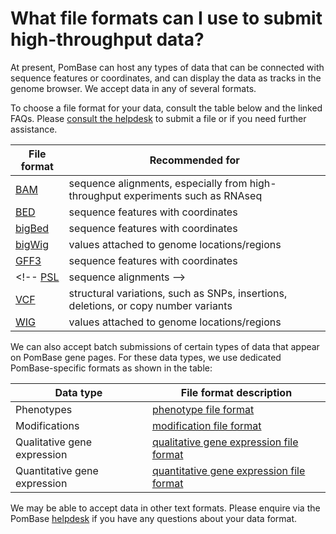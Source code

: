 # What file formats can I use to submit high-throughput data?
<!-- pombase_categories: Data submission and formats -->

At present, PomBase can host any types of data that can be connected
with sequence features or coordinates, and can display the data as
tracks in the genome browser. We 
accept data in any of several formats.
<!-- [accept data](/submit-data/data-submission-form) in any of several formats. -->
To choose a file format for your data, consult the table below and the
linked FAQs. Please [consult the helpdesk](mailto:helpdesk@pombase.org) to submit a file or if you need further
assistance.

File format | Recommended for
------------|----------------
[BAM](/faq/what-bam-format) | sequence alignments, especially from high-throughput experiments such as RNAseq
[BED](/faq/what-bed-format) | sequence features with coordinates
[bigBed](/faq/what-bigbed-format) | sequence features with coordinates
[bigWig](/faq/what-bigwig-format) | values attached to genome locations/regions
[GFF3](/faq/what-gff) | sequence features with coordinates
<!-- [PSL](/faq/what-psl-format) | sequence alignments -->
[VCF](/faq/what-vcf) | structural variations, such as SNPs, insertions, deletions, or copy number variants
[WIG](/faq/what-wig-format) | values attached to genome locations/regions

We can also accept batch submissions of certain types of data that
appear on PomBase gene pages. For these data types, we use dedicated
PomBase-specific formats as shown in the table:

Data type | File format description
----------|------------------------
Phenotypes | [phenotype file format](/documentation/phenotype-data-bulk-upload-format) 
Modifications | [modification file format](/documentation/modification-data-bulk-upload-format) 
Qualitative gene expression | [qualitative gene expression file format](/documentation/qualitative-data-gene-expression-bulk-upload-format) 
Quantitative gene expression | [quantitative gene expression file format](/documentation/quantitative-data-gene-expression-bulk-upload-format) 

We may be able to accept data in other text formats. Please enquire via
the PomBase [helpdesk](mailto:helpdesk@pombase.org) if you have any questions about your data format.

